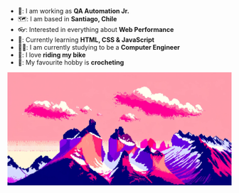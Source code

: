 - 🌺: I am working as **QA Automation Jr.**
- 🗺️: I am based in **Santiago, Chile**
- 👓: Interested in everything about **Web Performance**
- 📑: Currently learning **HTML, CSS & JavaScript**
- 👩‍🎓: I am currently studying to be a **Computer Engineer**
- 🚴: I love **riding my bike**
- 🧶: My favourite hobby is **crocheting**

<img src="chilean-torres-del-paine-in-a-pink-sunset.png" alt="Chile's Torres del Paine but in a pink sunset">
